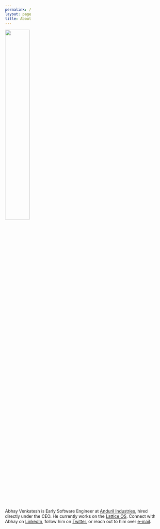 ```yaml
---
permalink: /
layout: page
title: About
---
```


<img src="{% link /assets/imgs/avatar.png %}" width="40%">

Abhay Venkatesh is Early Software Engineer at [Anduril Industries](https://anduril.com/), hired directly under the CEO. He currently works on the [Lattice OS](https://anduril.com/lattice). Connect with Abhay on [LinkedIn](https://www.linkedin.com/in/abhayvenkatesh/), follow him on [Twitter](https://twitter.com/AbhayVenkatesh1), or reach out to him over [e-mail](mailto:abhay.venkatesh@gmail.com).
